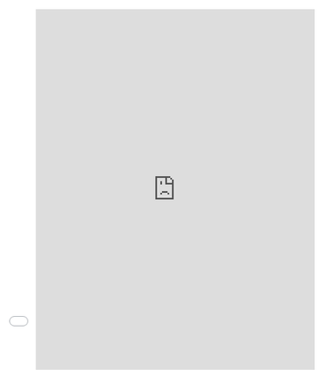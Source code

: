 ```yaml
---
permalink: /CV/
title: "CV"
#For your CV, take the following section "./d/_____COPY THIS STUFF_____/" and replace that section in the URL below.
---
```


<!-- Code for uploaded PDF version -->
[Download CV](../assets/images/cv.png)

<iframe src="../assets/images/cv.png" width="100%" height="100%" style="top: 0; left: 0; width: 100%; height: 100%; position: absolute; border: 0"></iframe>

<!-- Code for Google Docs Version -->
<div style="left: 0; width: 100%; height: 0; position: relative; padding-bottom: 129.4118%;"><iframe src="https://docs.google.com/document/d/1LqdKPuWvWHZiUCJh3a7aDd2djeG5QwA0QDZFa6bj_m4/preview?usp=embed_googleplus" style="top: 0; left: 0; width: 100%; height: 100%; position: absolute; border: 0;" allowfullscreen></iframe></div>
